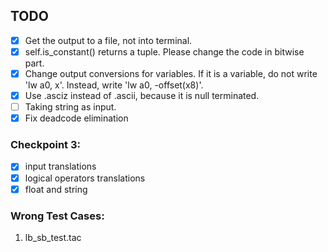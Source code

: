 ## TODO

- [x] Get the output to a file, not into terminal.
- [x] self.is_constant() returns a tuple. Please change the code in bitwise part.
- [x] Change output conversions for variables. If it is a variable, do not write 'lw a0, x'. Instead, write 'lw a0, -offset(x8)'.
- [x] Use .asciz instead of .ascii, because it is null terminated.
- [ ] Taking string as input.
- [x] Fix deadcode elimination

### Checkpoint 3:

- [x] input translations
- [x] logical operators translations
- [x] float and string

### Wrong Test Cases:

1. lb_sb_test.tac
